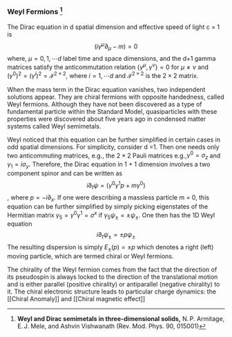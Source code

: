 ### Weyl Fermions [^1]
The Dirac equation in d spatial dimension and effective speed of light c = 1 is
$$(i\gamma^\mu \partial_\mu -m) = 0$$
where, $\mu = 0,1, \cdots d$ label time and space dimensions, and the d+1 gamma matrices satisfy the anticommutation relation $\{\gamma^\mu,\gamma^\nu\} =0$ for $\mu \ne \nu$ and ${(\gamma^0)}^2 = {(\gamma^i)}^2 = \mathcal{I}^{2 \times 2}$, where $i = 1, \cdots d$ and $\mathcal{I}^{2 \times 2}$ is the $2 \times 2$ matrix. 

When the mass term in the Dirac equation vanishes, two independent solutions appear. They are chiral fermions with opposite handedness, called Weyl fermions. Although they have not been discovered as a type of fundamental particle within the Standard Model, quasiparticles with these properties were discovered about five years ago in condensed matter systems called Weyl semimetals.

Weyl noticed that this equation can be further simplified in certain cases in odd spatial dimensions. For simplicity, consider d =1. Then one needs only two anticommuting matrices, e.g., the $2 \times 2$ Pauli matrices e.g.,$\gamma^0 = \sigma_z$ and $\gamma_1 = i \sigma_y$. Therefore, the Dirac equation in 1 + 1 dimension involves a two component spinor and can be written as $$i\partial_t \psi = (\gamma^0\gamma^1p + m\gamma^0)$$, where $p = -i\partial_x$. 
 If one were describing a massless particle m = 0, this equation can be further simplified by simply picking eigenstates of the Hermitian matrix $\gamma_5 = \gamma^0 \gamma^1 = \sigma^x$ if $\gamma_5\psi_{\pm} = \pm\psi_\pm$. One then has the 1D Weyl equation
 $$i\partial_t\psi_\pm = \pm p\psi_\pm$$
The resulting dispersion is simply $E_\pm(p) =\pm p$ which denotes a right (left) moving particle, which are termed chiral or Weyl fermions.

The chirality of the Weyl fermion comes from the fact that the direction of its pseudospin is always locked to the direction of the translational motion and is either parallel (positive chirality) or antiparallel (negative chirality) to it. The chiral electronic structure leads to particular charge dynamics: the [[Chiral Anomaly]] and [[Chiral magnetic effect]]



[^1]: **Weyl and Dirac semimetals in three-dimensional solids,** N. P. Armitage, E. J. Mele, and Ashvin Vishwanath (Rev. Mod. Phys. 90, 015001)
